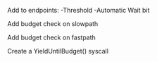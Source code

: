 

Add to endpoints:
    -Threshold
    -Automatic Wait bit


Add budget check on slowpath

Add budget check on fastpath


Create a YieldUntilBudget() syscall
